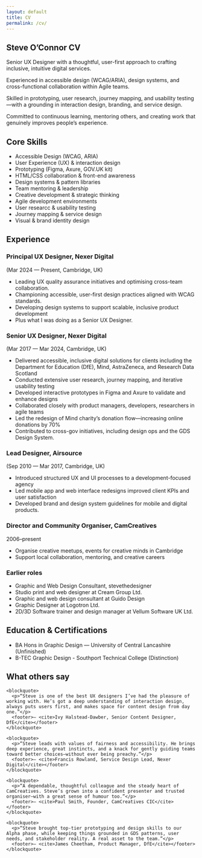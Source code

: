 ```yaml
---
layout: default
title: CV
permalink: /cv/
---
```


<section class="intro-section">

  <h1>Steve O’Connor CV</h1>
  <div class="intro-wrapper">
  <p>Senior UX Designer with a thoughtful, user-first approach to crafting inclusive, intuitive digital services.</p>
  <p>Experienced in accessible design (WCAG/ARIA), design systems, and cross-functional collaboration within Agile teams.</p>
  <p>Skilled in prototyping, user research, journey mapping, and usability testing—with a grounding in interaction design, branding, and service design.</p>
  <p>Committed to continuous learning, mentoring others, and creating work that genuinely improves people’s experience.</p>

</section>

<section>

  <h2><span class="highlight">Core Skills</span></h2>
  <ul class="content-list">
    <li>Accessible Design (WCAG, ARIA)</li>
    <li>User Experience (UX) & interaction design</li>
    <li>Prototyping (Figma, Axure, GOV.UK kit)</li>
    <li>HTML/CSS collaboration & front-end awareness</li>
    <li>Design systems & pattern libraries</li>
    <li>Team mentoring & leadership</li>
    <li>Creative development & strategic thinking</li>
    <li>Agile development environments</li>
    <li>User researcc & usability testing</li>
    <li>Journey mapping & service design</li>
    <li>Visual & brand identity design</li>
  </ul>
</section>

<section>
  <h2><span class="highlight">Experience</span></h2>

  <h3>Principal UX Designer, Nexer Digital</h3>
  <p class="dates">(Mar 2024 — Present, Cambridge, UK)</p>
  <ul class="content-list">
    <li>Leading UX quality assurance initiatives and optimising cross-team collaboration.</li>
    <li>Championing accessible, user-first design practices aligned with WCAG standards.</li>
    <li>Developing design systems to support scalable, inclusive product development</li>
    <li>Plus what I was doing as a Senior UX Designer.</li>
  </ul>

  <h3>Senior UX Designer, Nexer Digital</h3>
  <p class="dates">(Mar 2017 — Mar 2024, Cambridge, UK)</p>
  <ul class="content-list">
    <li>Delivered accessible, inclusive digital solutions for clients including the Department for Education (DfE), Mind, AstraZeneca, and Research Data Scotland</li>
    <li>Conducted extensive user research, journey mapping, and iterative usability testing</li>
    <li>Developed interactive prototypes in Figma and Axure to validate and enhance designs</li>
    <li>Collaborated closely with product managers, developers, researchers in agile teams</li>
    <li>Led the redesign of Mind charity’s donation flow—increasing online donations by 70%</li>
    <li>Contributed to cross-gov initiatives, including design ops and the GDS Design System.</li>
  </ul>

  <h3>Lead Designer, Airsource</h3>
  <p class="dates">(Sep 2010 — Mar 2017, Cambridge, UK)</p>
  <ul class="content-list">
    <li>Introduced structured UX and UI processes to a development-focused agency</li>
    <li>Led mobile app and web interface redesigns improved client KPIs and user satisfaction</li>
    <li>Developed brand and design system guidelines for mobile and digital products.</li>
  </ul>

   <h3>Director and Community Organiser, CamCreatives</h3>
  <p class="dates">2006–present</p>
  <ul class="content-list">
    <li>Organise creative meetups, events for creative minds in Cambridge</li>
    <li>Support local collaboration, mentoring, and creative careers</li>
  </ul>

  <h3>Earlier roles</h3>
  <ul class="content-list">
    <li>Graphic and Web Design Consultant, stevethedesigner</li>
    <li>Studio print and web designer at Cream Group Ltd.</li>
    <li>Graphic and web design consultant at Guido Design</li>
    <li>Graphic Designer at Logotron Ltd.</li>
    <li>2D/3D Software trainer and design manager at Vellum Software UK Ltd.</li>
  </ul>

</section>

<section>

  <h2><span class="highlight">Education & Certifications</span></h2>
  <ul class="content-list">
    <li>BA Hons in Graphic Design — University of Central Lancashire (Unfinished)</li>
    <li>B-TEC Graphic Design - Southport Technical College (Distinction)</li>
  </ul>

</section>

<section>

  <h2><span class="highlight">What others say</span></h2>

  <div class="testimonials">

    <blockquote>
      <p>“Steve is one of the best UX designers I’ve had the pleasure of working with. He’s got a deep understanding of interaction design, always puts users first, and makes space for content design from day one.”</p>
      <footer>— <cite>Ivy Halstead-Dawber, Senior Content Designer, DfE</cite></footer>
    </blockquote>

    <blockquote>
      <p>“Steve leads with values of fairness and accessibility. He brings deep experience, great instincts, and a knack for gently guiding teams toward better choices—without ever being preachy.”</p>
      <footer>— <cite>Francis Rowland, Service Design Lead, Nexer Digital</cite></footer>
    </blockquote>

    <blockquote>
      <p>“A dependable, thoughtful colleague and the steady heart of CamCreatives. Steve’s grown into a confident presenter and trusted organiser—with a great sense of humour too.”</p>
      <footer>— <cite>Paul Smith, Founder, CamCreatives CIC</cite></footer>
    </blockquote>

    <blockquote>
      <p>“Steve brought top-tier prototyping and design skills to our Alpha phase, while keeping things grounded in GDS patterns, user needs, and stakeholder reality. A real asset to the team.”</p>
      <footer>— <cite>James Cheetham, Product Manager, DfE</cite></footer>
    </blockquote>
  </div>

</section>


